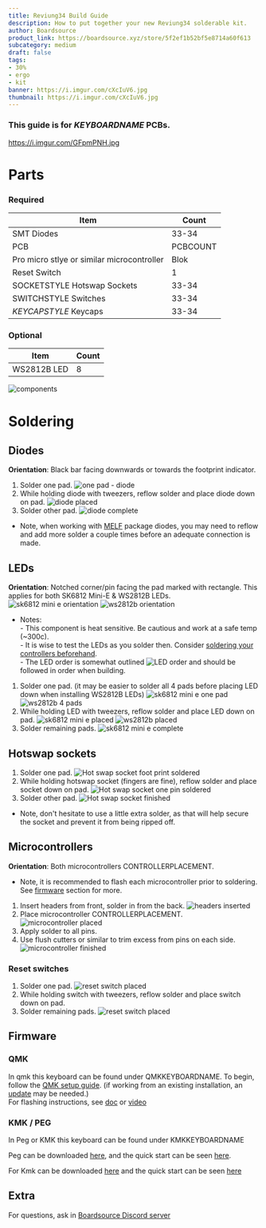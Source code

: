 ```yaml
---
title: Reviung34 Build Guide
description: How to put together your new Reviung34 solderable kit.
author: Boardsource
product_link: https://boardsource.xyz/store/5f2ef1b52bf5e8714a60f613
subcategory: medium
draft: false
tags: 
- 30%
- ergo
- kit
banner: https://i.imgur.com/cXcIuV6.jpg
thumbnail: https://i.imgur.com/cXcIuV6.jpg
---
```

### This guide is for *KEYBOARDNAME* PCBs.
https://i.imgur.com/GFpmPNH.jpg
# Parts
### Required 
| Item | Count |
|------|-------|
| SMT Diodes | 33-34 |
| PCB | PCBCOUNT |
| Pro micro stlye or similar microcontroller | Blok |
| Reset Switch | 1 | 
| SOCKETSTYLE Hotswap Sockets | 33-34 | 
| SWITCHSTYLE Switches | 33-34 | 
| *KEYCAPSTYLE* Keycaps | 33-34 |

### Optional 
| Item | Count | 
|------|-------|
| WS2812B LED | 8 |

![components](https://i.imgur.com/CGflXKX.jpg)

# Soldering
## Diodes
**Orientation**: Black bar facing downwards or towards the footprint indicator.
1. Solder one pad.
![one pad - diode](https://i.imgur.com/l75iEcb.jpg)
2. While holding diode with tweezers, reflow solder and place diode down on pad.
![diode placed](https://i.imgur.com/qWvV8EY.jpg)
3. Solder other pad.
![diode complete](https://i.imgur.com/kE9cqeO.jpg)
- Note, when working with [MELF](https://en.wikipedia.org/wiki/Metal_electrode_leadless_face) package diodes,
you may need to reflow and add more solder a couple times before an adequate connection is made.

## LEDs
**Orientation**: Notched corner/pin facing the pad marked with rectangle. This applies for both SK6812 Mini-E & WS2812B LEDs.
![sk6812 mini e orientation](LEDORIENTATIONIMG1)
![ws2812b orientation](LEDORIENTATIONIMG2)
- Notes: \
\- This component is heat sensitive. Be cautious and work at a safe temp (~300c). \
\- It is wise to test the LEDs as you solder then. Consider [soldering your controllers beforehand](#microcontrollers). \
\- The LED order is somewhat outlined ![LED order](LEDORDERIMG) and should be followed in order when building.
1. Solder one pad. (it may be easier to solder all 4 pads before placing LED down when installing WS2812B LEDs)
![sk6812 mini e one pad](LEDCLOSEUPIMG1)
![ws2812b 4 pads](https://i.imgur.com/VdBHZeh.jpg)
2. While holding LED with tweezers, reflow solder and place LED down on pad.
![sk6812 mini e placed](LEDCLOSEUPIMG3)
![ws2812b placed](https://i.imgur.com/7nsE6Ud.jpg)
3. Solder remaining pads.
![sk6812 mini e complete](LEDCLOSEUPIMG5)

## Hotswap sockets
1. Solder one pad.
![Hot swap socket foot print soldered](https://i.imgur.com/Q4Jvemy.jpg)
2. While holding hotswap socket (fingers are fine), reflow solder and place socket down on pad.
![Hot swap socket one pin soldered](https://i.imgur.com/p6SgExz.jpg)
3. Solder other pad.
![Hot swap socket finished](https://i.imgur.com/bFMwdHh.jpg)
- Note, don't hesitate to use a little extra solder, as that will help secure the socket and prevent it from being ripped off.

## Microcontrollers
**Orientation**: Both microcontrollers CONTROLLERPLACEMENT.
- Note, it is recommended to flash each microcontroller prior to soldering. See [firmware](#firmware) section for more.
1. Insert headers from front, solder in from the back.
![headers inserted](https://i.imgur.com/LQE4ido.jpg)
2. Place microcontroller CONTROLLERPLACEMENT. 
![microcontroller placed](https://i.imgur.com/7jRClJk.jpg)
3. Apply solder to all pins.
4. Use flush cutters or similar to trim excess from pins on each side.
![microcontroller finished](https://i.imgur.com/k9s3qkn.jpg)

### Reset switches
1. Solder one pad.
![reset switch placed](https://i.imgur.com/Qm0ER53.jpg)
2. While holding switch with tweezers, reflow solder and place switch down on pad.
3. Solder remaining pads.
![reset switch placed](https://i.imgur.com/fWRp5LL.jpg)



## Firmware

### QMK
In qmk this keyboard can be found under QMKKEYBOARDNAME.
To begin, follow the [QMK setup guide](https://docs.qmk.fm/#/newbs_getting_started). (if working from an existing installation, an [update](https://docs.qmk.fm/#/newbs_git_using_your_master_branch?id=updating-your-master-branch) may be needed.) \
For flashing instructions, see [doc](https://docs.qmk.fm/#/newbs_flashing) or [video](https://www.youtube.com/watch?v=fuBJbdCFF0Q)

### KMK / PEG
In Peg or KMK this keyboard can be found under KMKKEYBOARDNAME

Peg can be downloaded [here](https://peg.software/), and the quick start can be seen [here](https://peg.software/docs/Peg_Client/#quick-start-and-testing).

For Kmk can be downloaded [here](https://github.com/KMKfw/kmk_firmware) and the quick start can be seen [here](http://kmkfw.io/docs/Getting_Started#tldr-quick-start-guide)



## Extra
For questions, ask in [Boardsource Discord server](https://discord.gg/5qpqbgaTYz)